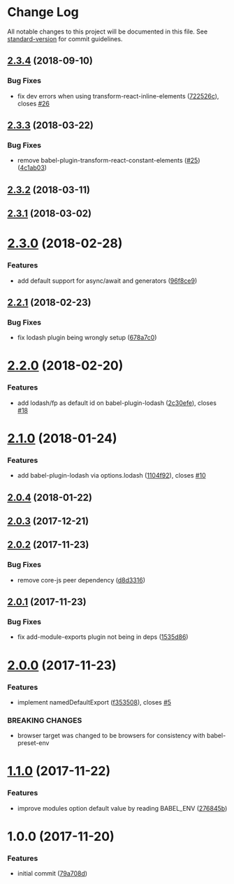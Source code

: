 # Change Log

All notable changes to this project will be documented in this file. See [standard-version](https://github.com/conventional-changelog/standard-version) for commit guidelines.

<a name="2.3.4"></a>
## [2.3.4](https://github.com/moxystudio/babel-preset-moxy/compare/v2.3.3...v2.3.4) (2018-09-10)


### Bug Fixes

* fix dev errors when using transform-react-inline-elements ([722526c](https://github.com/moxystudio/babel-preset-moxy/commit/722526c)), closes [#26](https://github.com/moxystudio/babel-preset-moxy/issues/26)



<a name="2.3.3"></a>
## [2.3.3](https://github.com/moxystudio/babel-preset-moxy/compare/v2.3.2...v2.3.3) (2018-03-22)


### Bug Fixes

* remove babel-plugin-transform-react-constant-elements ([#25](https://github.com/moxystudio/babel-preset-moxy/issues/25)) ([4c1ab03](https://github.com/moxystudio/babel-preset-moxy/commit/4c1ab03))



<a name="2.3.2"></a>
## [2.3.2](https://github.com/moxystudio/babel-preset-moxy/compare/v2.3.1...v2.3.2) (2018-03-11)



<a name="2.3.1"></a>
## [2.3.1](https://github.com/moxystudio/babel-preset-moxy/compare/v2.3.0...v2.3.1) (2018-03-02)



<a name="2.3.0"></a>
# [2.3.0](https://github.com/moxystudio/babel-preset-moxy/compare/v2.2.1...v2.3.0) (2018-02-28)


### Features

* add default support for async/await and generators ([96f8ce9](https://github.com/moxystudio/babel-preset-moxy/commit/96f8ce9))



<a name="2.2.1"></a>
## [2.2.1](https://github.com/moxystudio/babel-preset-moxy/compare/v2.2.0...v2.2.1) (2018-02-23)


### Bug Fixes

* fix lodash plugin being wrongly setup ([678a7c0](https://github.com/moxystudio/babel-preset-moxy/commit/678a7c0))



<a name="2.2.0"></a>
# [2.2.0](https://github.com/moxystudio/babel-preset-moxy/compare/v2.1.0...v2.2.0) (2018-02-20)


### Features

* add lodash/fp as default id on babel-plugin-lodash ([2c30efe](https://github.com/moxystudio/babel-preset-moxy/commit/2c30efe)), closes [#18](https://github.com/moxystudio/babel-preset-moxy/issues/18)



<a name="2.1.0"></a>
# [2.1.0](https://github.com/moxystudio/babel-preset-moxy/compare/v2.0.4...v2.1.0) (2018-01-24)


### Features

* add babel-plugin-lodash via options.lodash ([1104f92](https://github.com/moxystudio/babel-preset-moxy/commit/1104f92)), closes [#10](https://github.com/moxystudio/babel-preset-moxy/issues/10)



<a name="2.0.4"></a>
## [2.0.4](https://github.com/moxystudio/babel-preset-moxy/compare/v2.0.3...v2.0.4) (2018-01-22)



<a name="2.0.3"></a>
## [2.0.3](https://github.com/moxystudio/babel-preset-moxy/compare/v2.0.2...v2.0.3) (2017-12-21)



<a name="2.0.2"></a>
## [2.0.2](https://github.com/moxystudio/babel-preset-moxy/compare/v2.0.1...v2.0.2) (2017-11-23)


### Bug Fixes

* remove core-js peer dependency ([d8d3316](https://github.com/moxystudio/babel-preset-moxy/commit/d8d3316))



<a name="2.0.1"></a>
## [2.0.1](https://github.com/moxystudio/babel-preset-moxy/compare/v2.0.0...v2.0.1) (2017-11-23)


### Bug Fixes

* fix add-module-exports plugin not being in deps ([1535d86](https://github.com/moxystudio/babel-preset-moxy/commit/1535d86))



<a name="2.0.0"></a>
# [2.0.0](https://github.com/moxystudio/babel-preset-moxy/compare/v1.1.0...v2.0.0) (2017-11-23)


### Features

* implement namedDefaultExport ([f353508](https://github.com/moxystudio/babel-preset-moxy/commit/f353508)), closes [#5](https://github.com/moxystudio/babel-preset-moxy/issues/5)


### BREAKING CHANGES

* browser target was changed to be browsers for consistency with babel-preset-env



<a name="1.1.0"></a>
# [1.1.0](https://github.com/moxystudio/babel-preset-moxy/compare/v1.0.0...v1.1.0) (2017-11-22)


### Features

* improve modules option default value by reading BABEL_ENV ([276845b](https://github.com/moxystudio/babel-preset-moxy/commit/276845b))



<a name="1.0.0"></a>
# 1.0.0 (2017-11-20)


### Features

* initial commit ([79a708d](https://github.com/moxystudio/babel-preset-moxy/commit/79a708d))
